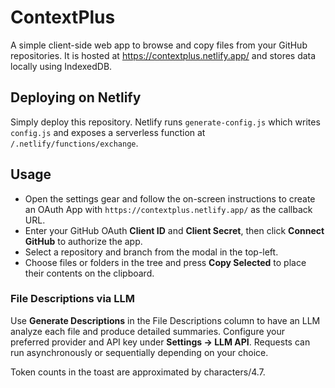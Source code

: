 # ContextPlus

A simple client-side web app to browse and copy files from your GitHub repositories. It is hosted at <https://contextplus.netlify.app/> and stores data locally using IndexedDB.

## Deploying on Netlify

Simply deploy this repository. Netlify runs `generate-config.js` which writes `config.js` and exposes a serverless function at `/.netlify/functions/exchange`.

## Usage

- Open the settings gear and follow the on-screen instructions to create an OAuth App with `https://contextplus.netlify.app/` as the callback URL.
- Enter your GitHub OAuth **Client ID** and **Client Secret**, then click **Connect GitHub** to authorize the app.
- Select a repository and branch from the modal in the top-left.
- Choose files or folders in the tree and press **Copy Selected** to place their contents on the clipboard.

### File Descriptions via LLM

Use **Generate Descriptions** in the File Descriptions column to have an LLM analyze each file and produce detailed summaries. Configure your preferred provider and API key under **Settings → LLM API**. Requests can run asynchronously or sequentially depending on your choice.

Token counts in the toast are approximated by characters/4.7.
